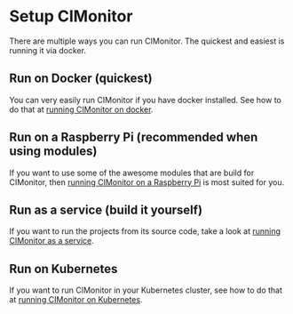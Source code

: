 # Setup CIMonitor

There are multiple ways you can run CIMonitor. The quickest and easiest is running it via docker.

## Run on Docker (quickest)

You can very easily run CIMonitor if you have docker installed. See how to do that at
[running CIMonitor on docker](../run/on-docker.md).

## Run on a Raspberry Pi (recommended when using modules)

If you want to use some of the awesome modules that are build for CIMonitor, then
[running CIMonitor on a Raspberry Pi](../run/on-raspberry.md) is most suited for you.

## Run as a service (build it yourself)

If you want to run the projects from its source code, take a look at
[running CIMonitor as a service](../run/as-service.md).

## Run on Kubernetes

If you want to run CIMonitor in your Kubernetes cluster, see how to do that at
[running CIMonitor on Kubernetes](../run/on-kubernetes.md).
